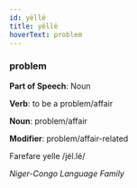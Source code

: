 ```yaml
---
id: yëllë
title: yëllë
hoverText: problem
---
```


### problem

**Part of Speech**: Noun

**Verb**: to be a problem/affair

**Noun**: problem/affair

**Modifier**: problem/affair-related

Farefare yelle /jél.lé/

*Niger-Congo Language Family*